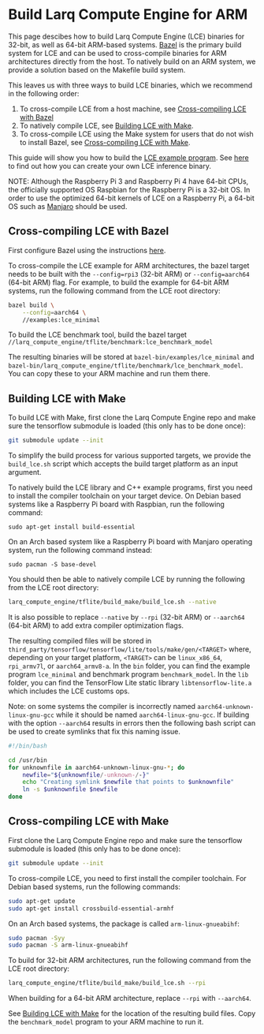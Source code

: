# Build Larq Compute Engine for ARM

This page descibes how to build Larq Compute Engine (LCE) binaries
for 32-bit, as well as 64-bit ARM-based systems.
[Bazel](https://bazel.build/) is the primary build system for LCE and can
be used to cross-compile binaries for ARM architectures directly from the host.
To natively build on an ARM system, we provide a solution based on the
Makefile build system.

This leaves us with three ways to build LCE binaries, which we recommend in
the following order:

1. To cross-compile LCE from a host machine, see
   [Cross-compiling LCE with Bazel](#cross-compiling-lce-with-bazel)
2. To natively compile LCE, see
   [Building LCE with Make](#building-lce-with-make).
3. To cross-compile LCE using the Make system for users that do not wish to
   install Bazel, see
   [Cross-compiling LCE with Make](#cross-compiling-lce-with-make).

This guide will show you how to build the [LCE example program](https://github.com/larq/compute-engine/blob/master/examples/lce_minimal.cc).
See [here](/compute-engine/inference) to find out how you can create your own LCE
inference binary.

NOTE: Although the Raspberry Pi 3 and Raspberry Pi 4 have 64-bit CPUs, the
officially supported OS Raspbian for the Raspberry Pi is a 32-bit OS. In order
to use the optimized 64-bit kernels of LCE on a Raspberry Pi, a 64-bit OS such
as [Manjaro](https://manjaro.org/download/#raspberry-pi-4-xfce) should be used.

## Cross-compiling LCE with Bazel

First configure Bazel using the instructions [here](/compute-engine/build#configure-bazelrc).

To cross-compile the LCE example for ARM architectures, the bazel
target needs to be built with the `--config=rpi3` (32-bit ARM) or
`--config=aarch64` (64-bit ARM) flag. For example, to build the example
for 64-bit ARM systems, run the following command from the LCE root
directory:

```bash
bazel build \
    --config=aarch64 \
    //examples:lce_minimal
```

To build the LCE benchmark tool, build the bazel target
`//larq_compute_engine/tflite/benchmark:lce_benchmark_model`

The resulting binaries will be stored at
`bazel-bin/examples/lce_minimal` and
`bazel-bin/larq_compute_engine/tflite/benchmark/lce_benchmark_model`. You can
copy these to your ARM machine and run them there.

## Building LCE with Make

To build LCE with Make, first clone the Larq Compute Engine repo and make sure the tensorflow submodule is loaded
(this only has to be done once):

```bash
git submodule update --init
```

To simplify the build process for various supported targets, we provide the
`build_lce.sh` script which accepts the build target platform as an input
argument.

To natively build the LCE library and C++ example programs, first you need to
install the compiler toolchain on your target device. On Debian based systems like a
Raspberry Pi board with Raspbian, run the following command:

```
sudo apt-get install build-essential
```

On an Arch based system like a Raspberry Pi board with Manjaro operating system, run the following command instead:

```
sudo pacman -S base-devel
```

You should then be able to natively compile LCE by running the following from
the LCE root directory:

```bash
larq_compute_engine/tflite/build_make/build_lce.sh --native
```

It is also possible to replace `--native` by `--rpi` (32-bit ARM) or
`--aarch64` (64-bit ARM) to add extra compiler optimization flags.

The resulting compiled files will be stored in
`third_party/tensorflow/tensorflow/lite/tools/make/gen/<TARGET>` where,
depending on your target platform, `<TARGET>` can be `linux_x86_64`,
`rpi_armv7l`, or `aarch64_armv8-a`. In the `bin` folder, you can find the
example program `lce_minimal` and benchmark program `benchmark_model`.
In the `lib` folder, you can find the TensorFlow Lite static library
`libtensorflow-lite.a` which includes the LCE customs ops.


Note: on some systems the compiler is incorrectly named `aarch64-unknown-linux-gnu-gcc`
while it should be named `aarch64-linux-gnu-gcc`. If building with the option
`--aarch64` results in errors then the following bash script can be used to
create symlinks that fix this naming issue.

```bash
#!/bin/bash

cd /usr/bin
for unknownfile in aarch64-unknown-linux-gnu-*; do
	newfile="${unknownfile/-unknown-/-}"    
	echo "Creating symlink $newfile that points to $unknownfile"
	ln -s $unknownfile $newfile
done
```

## Cross-compiling LCE with Make

First clone the Larq Compute Engine repo and make sure the tensorflow submodule is loaded (this only has to be done
once):

```bash
git submodule update --init
```

To cross-compile LCE, you need to first install the compiler toolchain.
For Debian based systems, run the following commands:

```bash
sudo apt-get update
sudo apt-get install crossbuild-essential-armhf
```

On an Arch based systems, the package is called `arm-linux-gnueabihf`:

```bash
sudo pacman -Syy
sudo pacman -S arm-linux-gnueabihf
```

To build for 32-bit ARM architectures, run the following command from the LCE
root directory:

```bash
larq_compute_engine/tflite/build_make/build_lce.sh --rpi
```

When building for a 64-bit ARM architecture, replace `--rpi` with `--aarch64`.

See [Building LCE with Make](#building-lce-with-make) for the location of
the resulting build files. Copy the `benchmark_model` program to your ARM
machine to run it.
